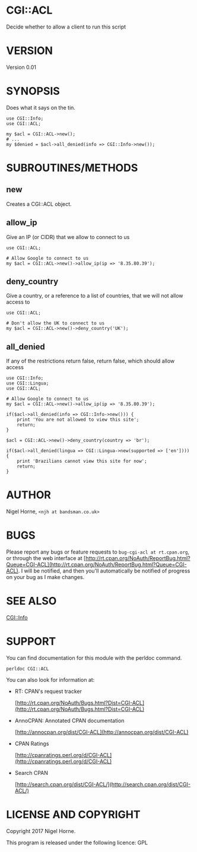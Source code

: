 # CGI::ACL

Decide whether to allow a client to run this script

# VERSION

Version 0.01

# SYNOPSIS

Does what it says on the tin.

    use CGI::Info;
    use CGI::ACL;

    my $acl = CGI::ACL->new();
    # ...
    my $denied = $acl->all_denied(info => CGI::Info->new());

# SUBROUTINES/METHODS

## new

Creates a CGI::ACL object.

## allow\_ip

Give an IP (or CIDR) that we allow to connect to us

    use CGI::ACL;

    # Allow Google to connect to us
    my $acl = CGI::ACL->new()->allow_ip(ip => '8.35.80.39');

## deny\_country

Give a country, or a reference to a list of countries, that we will not allow access to

    use CGI::ACL;

    # Don't allow the UK to connect to us
    my $acl = CGI::ACL->new()->deny_country('UK');

## all\_denied

If any of the restrictions return false, return false, which should allow access

    use CGI::Info;
    use CGI::Lingua;
    use CGI::ACL;

    # Allow Google to connect to us
    my $acl = CGI::ACL->new()->allow_ip(ip => '8.35.80.39');

    if($acl->all_denied(info => CGI::Info->new())) {
        print 'You are not allowed to view this site';
        return;
    }

    $acl = CGI::ACL->new()->deny_country(country => 'br');

    if($acl->all_denied(lingua => CGI::Lingua->new(supported => ['en']))) {
        print 'Brazilians cannot view this site for now';
        return;
    }

# AUTHOR

Nigel Horne, `<njh at bandsman.co.uk>`

# BUGS

Please report any bugs or feature requests to `bug-cgi-acl at rt.cpan.org`,
or through the web interface at
[http://rt.cpan.org/NoAuth/ReportBug.html?Queue=CGI-ACL](http://rt.cpan.org/NoAuth/ReportBug.html?Queue=CGI-ACL).
I will be notified, and then you'll
automatically be notified of progress on your bug as I make changes.

# SEE ALSO

[CGI::Info](https://metacpan.org/pod/CGI::Info)

# SUPPORT

You can find documentation for this module with the perldoc command.

    perldoc CGI::ACL

You can also look for information at:

- RT: CPAN's request tracker

    [http://rt.cpan.org/NoAuth/Bugs.html?Dist=CGI-ACL](http://rt.cpan.org/NoAuth/Bugs.html?Dist=CGI-ACL)

- AnnoCPAN: Annotated CPAN documentation

    [http://annocpan.org/dist/CGI-ACL](http://annocpan.org/dist/CGI-ACL)

- CPAN Ratings

    [http://cpanratings.perl.org/d/CGI-ACL](http://cpanratings.perl.org/d/CGI-ACL)

- Search CPAN

    [http://search.cpan.org/dist/CGI-ACL/](http://search.cpan.org/dist/CGI-ACL/)

# LICENSE AND COPYRIGHT

Copyright 2017 Nigel Horne.

This program is released under the following licence: GPL
